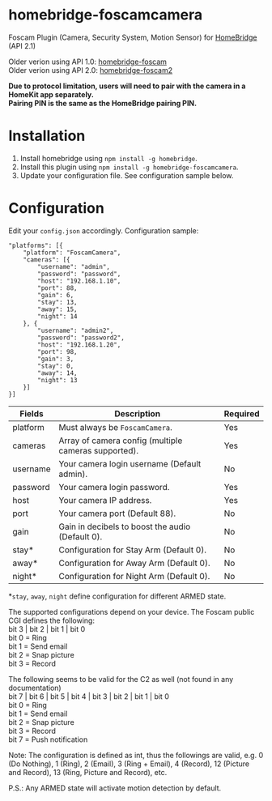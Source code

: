 # homebridge-foscamcamera
Foscam Plugin (Camera, Security System, Motion Sensor) for [HomeBridge](https://github.com/nfarina/homebridge) (API 2.1)

Older verion using API 1.0: [homebridge-foscam](https://github.com/rooi/homebridge-foscam)<br>
Older verion using API 2.0: [homebridge-foscam2](https://github.com/luisiam/homebridge-foscam2)

**Due to protocol limitation, users will need to pair with the camera in a HomeKit app separately.<br>**
**Pairing PIN is the same as the HomeBridge pairing PIN.**

# Installation
1. Install homebridge using `npm install -g homebridge`.
2. Install this plugin using `npm install -g homebridge-foscamcamera`.
3. Update your configuration file. See configuration sample below.

# Configuration
Edit your `config.json` accordingly. Configuration sample:
```
"platforms": [{
    "platform": "FoscamCamera",
    "cameras": [{
        "username": "admin",
        "password": "password",
        "host": "192.168.1.10",
        "port": 88,
        "gain": 6,
        "stay": 13,
        "away": 15,
        "night": 14
    }, {
        "username": "admin2",
        "password": "password2",
        "host": "192.168.1.20",
        "port": 98,
        "gain": 3,
        "stay": 0,
        "away": 14,
        "night": 13
    }]
}]

```

| Fields            | Description                                                   | Required |
|-------------------|---------------------------------------------------------------|----------|
| platform          | Must always be `FoscamCamera`.                                | Yes      |
| cameras           | Array of camera config (multiple cameras supported).          | Yes      |
| username          | Your camera login username (Default admin).                   | No       |
| password          | Your camera login password.                                   | Yes      |
| host              | Your camera IP address.                                       | Yes      |
| port              | Your camera port (Default 88).                                | No       |
| gain              | Gain in decibels to boost the audio (Default 0).              | No       |
| stay*             | Configuration for Stay Arm (Default 0).                       | No       |
| away*             | Configuration for Away Arm (Default 0).                       | No       |
| night*            | Configuration for Night Arm (Default 0).                      | No       |

*`stay`, `away`, `night` define configuration for different ARMED state.

The supported configurations depend on your device. The Foscam public CGI defines the following:<br>
bit 3 | bit 2 | bit 1 | bit 0<br>
bit 0 = Ring<br>
bit 1 = Send email<br>
bit 2 = Snap picture<br>
bit 3 = Record

The following seems to be valid for the C2 as well (not found in any documentation)<br>
bit 7 | bit 6 | bit 5 | bit 4 | bit 3 | bit 2 | bit 1 | bit 0<br>
bit 0 = Ring<br>
bit 1 = Send email<br>
bit 2 = Snap picture<br>
bit 3 = Record<br>
bit 7 = Push notification

Note: The configuration is defined as int, thus the followings are valid, e.g. 0 (Do Nothing), 1 (Ring), 2 (Email), 3 (Ring + Email), 4 (Record), 12 (Picture and Record), 13 (Ring, Picture and Record), etc.

P.S.: Any ARMED state will activate motion detection by default.

